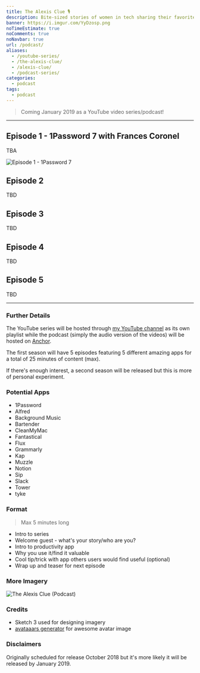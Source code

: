 ```yaml
---
title: The Alexis Clue 🎙️
description: Bite-sized stories of women in tech sharing their favorite productivity apps.
banner: https://i.imgur.com/YyDzosp.png
noTimeEstimate: true
noComments: true
noNavbar: true
url: /podcast/
aliases:
  - /youtube-series/
  - /the-alexis-clue/
  - /alexis-clue/
  - /podcast-series/
categories:
  - podcast
tags:
  - podcast
---
```


> Coming January 2019 as a YouTube video series/podcast!

---

## Episode 1 - 1Password 7 with Frances Coronel

TBA

![Episode 1 - 1Password 7](https://i.imgur.com/k43T1sI.png)

## Episode 2

TBD

## Episode 3

TBD

## Episode 4

TBD

## Episode 5

TBD

---

### Further Details

The YouTube series will be hosted through [my YouTube channel](https://www.youtube.com/user/fvcproductions2013/videos) as its own playlist while the podcast (simply the audio version of the videos) will be hosted on [Anchor](https://anchor.fm/the-alexis-clue).

The first season will have 5 episodes featuring 5 different amazing apps for a total of 25 minutes of content (max).

If there's enough interest, a second season will be released but this is more of personal experiment.

### Potential Apps

- 1Password
- Alfred
- Background Music
- Bartender
- CleanMyMac
- Fantastical
- Flux
- Grammarly
- Kap
- Muzzle
- Notion
- Sip
- Slack
- Tower
- tyke

### Format

> Max 5 minutes long

- Intro to series
- Welcome guest - what's your story/who are you?
- Intro to productivity app
- Why you use it/find it valuable
- Cool tip/trick with app others users would find useful (optional)
- Wrap up and teaser for next episode

### More Imagery

![The Alexis Clue (Podcast)](https://i.imgur.com/aWVM5pN.png)

### Credits

- Sketch 3 used for designing imagery
- [avataaars generator](https://getavataaars.com/) for awesome avatar image

### Disclaimers

Originally scheduled for release October 2018 but it's more likely it will be released by January 2019.
